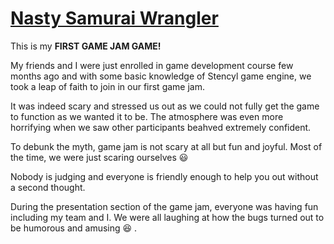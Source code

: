 # [Nasty Samurai Wrangler](https://globalgamejam.org/2018/games/nasty-samurai-wrangler)

This is my **FIRST GAME JAM GAME!**

My friends and I were just enrolled in game development course few months ago and with some basic knowledge of Stencyl game engine, we took a leap of faith to join in our first game jam.

It was indeed scary and stressed us out as we could not fully get the game to function as we wanted it to be. The atmosphere was even more horrifying when we saw other participants beahved extremely confident.

To debunk the myth, game jam is not scary at all but fun and joyful. Most of the time, we were just scaring ourselves :smiley:  

Nobody is judging and everyone is friendly enough to help you out without a second thought. 

During the presentation section of the game jam, everyone was having fun including my team and I. We were all laughing at how the bugs turned out to be humorous and amusing :laughing: .
